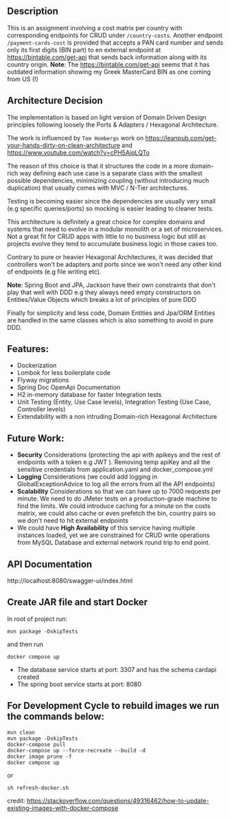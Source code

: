 Description
--
This is an assignment involving a cost matrix per country with corresponding endpoints for CRUD under `/country-costs`.
Another endpoint `/payment-cards-cost` is provided that accepts a PAN card number and sends only its first digits (BIN part) to en external endpoint at https://bintable.com/get-api that sends back information along with its country origin.
**Note**: The https://bintable.com/get-api seems that it has outdated information showing my Greek MasterCard BIN as one coming from US (!)

Architecture Decision
--
The implementation is based on light version of Domain Driven Design principles following loosely the Ports & Adapters / Hexagonal Architecture. 

The work is influenced by `Tom Hombergs` work on https://leanpub.com/get-your-hands-dirty-on-clean-architecture and https://www.youtube.com/watch?v=cPH5AiqLQTo

The reason of this choice is that it structures the code in a more domain-rich way defining each use case is a separate class with the smallest possible dependencies, minimizing coupling (without introducing much duplication) that usually comes with MVC / N-Tier architectures.

Testing is becoming easier since the dependencies are usually very small (e.g specific queries/ports) so mocking is easier leading to cleaner tests.

This architecture is definitely a great choice for complex domains and systems that need to evolve in a modular monolith or a set of microservices. Not a great fit for CRUD apps with little to no business logic but still as projects evolve they tend to accumulate business logic in those cases too.

Contrary to pure or heavier Hexagonal Architectures, it was decided that controllers won't be adapters and ports since we won't need any other kind of endpoints (e.g file writing etc).

**Note**: Spring Boot and JPA, Jackson have their own constraints that don't play that well with DDD e.g they always need empty constructors on Entities/Value Objects which breaks a lot of principles of pure DDD

Finally for simplicity and less code, Domain Entities and Jpa/ORM Entities are handled in the same classes which is also something to avoid in pure DDD.

Features:
---
- Dockerization
- Lombok for less boilerplate code
- Flyway migrations
- Spring Doc OpenApi Documentation
- H2 in-memory database for faster Integration tests
- Unit Testing (Entity, Use Case levels), Integration Testing (Use Case, Controller levels)
- Extendability with a non intruding Domain-rich Hexagonal Architecture

Future Work:
---
- **Security** Considerations (protecting the api with apikeys and the rest of endpoints with a token e.g JWT ). Removing temp apiKey and all the sensitive credentials from application.yaml and docker_compose.yml
- **Logging** Considerations (we could add logging in GlobalExceptionAdvice to log all the errors from all the API endpoints)
- **Scalability** Considerations so that we can have up to 7000 requests per minute. We need to do JMeter tests on a production-grade machine to find the limits.
   We could introduce caching for a minute on the costs matrix, we could also cache or even prefetch the bin, country pairs so we don't need to hit external endpoints
- We could have **High Availability** of this service having multiple instances loaded, yet we are constrained for CRUD write operations from MySQL Database and external network round trip to end point.


API Documentation
--
http://localhost:8080/swagger-ui/index.html

Create JAR file and start Docker 
--
In root of project run:
```
mvn package -DskipTests
```

and then run
```
docker compose up
```

- The database service starts at port: 3307 and has the schema cardapi created
- The spring boot service starts at port: 8080

For Development Cycle to rebuild images we run the commands below:
--
```
mvn clean
mvn package -DskipTests
docker-compose pull
docker-compose up --force-recreate --build -d
docker image prune -f
docker compose up
```
or
```
sh refresh-docker.sh
```

credit: https://stackoverflow.com/questions/49316462/how-to-update-existing-images-with-docker-compose
